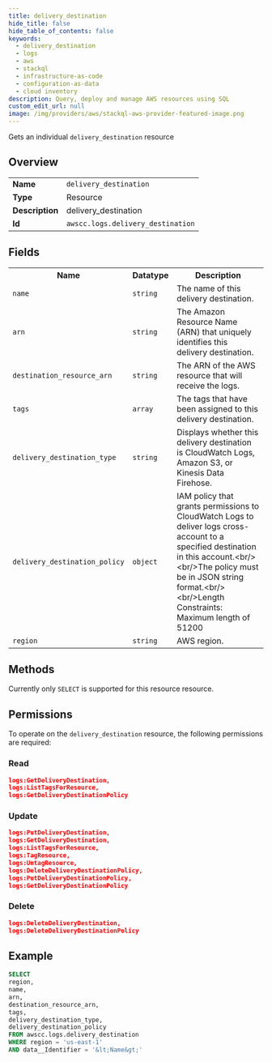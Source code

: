 ```yaml
---
title: delivery_destination
hide_title: false
hide_table_of_contents: false
keywords:
  - delivery_destination
  - logs
  - aws
  - stackql
  - infrastructure-as-code
  - configuration-as-data
  - cloud inventory
description: Query, deploy and manage AWS resources using SQL
custom_edit_url: null
image: /img/providers/aws/stackql-aws-provider-featured-image.png
---
```

Gets an individual <code>delivery_destination</code> resource

## Overview
<table><tbody>
<tr><td><b>Name</b></td><td><code>delivery_destination</code></td></tr>
<tr><td><b>Type</b></td><td>Resource</td></tr>
<tr><td><b>Description</b></td><td>delivery_destination</td></tr>
<tr><td><b>Id</b></td><td><code>awscc.logs.delivery_destination</code></td></tr>
</tbody></table>

## Fields
<table><tbody>
<tr><th>Name</th><th>Datatype</th><th>Description</th></tr>
<tr><td><code>name</code></td><td><code>string</code></td><td>The name of this delivery destination.</td></tr>
<tr><td><code>arn</code></td><td><code>string</code></td><td>The Amazon Resource Name (ARN) that uniquely identifies this delivery destination.</td></tr>
<tr><td><code>destination_resource_arn</code></td><td><code>string</code></td><td>The ARN of the AWS resource that will receive the logs.</td></tr>
<tr><td><code>tags</code></td><td><code>array</code></td><td>The tags that have been assigned to this delivery destination.</td></tr>
<tr><td><code>delivery_destination_type</code></td><td><code>string</code></td><td>Displays whether this delivery destination is CloudWatch Logs, Amazon S3, or Kinesis Data Firehose.</td></tr>
<tr><td><code>delivery_destination_policy</code></td><td><code>object</code></td><td>IAM policy that grants permissions to CloudWatch Logs to deliver logs cross-account to a specified destination in this account.&lt;br&#x2F;&gt;&lt;br&#x2F;&gt;The policy must be in JSON string format.&lt;br&#x2F;&gt;&lt;br&#x2F;&gt;Length Constraints: Maximum length of 51200</td></tr>
<tr><td><code>region</code></td><td><code>string</code></td><td>AWS region.</td></tr>

</tbody></table>

## Methods
Currently only <code>SELECT</code> is supported for this resource resource.

## Permissions

To operate on the <code>delivery_destination</code> resource, the following permissions are required:

### Read
```json
logs:GetDeliveryDestination,
logs:ListTagsForResource,
logs:GetDeliveryDestinationPolicy
```

### Update
```json
logs:PutDeliveryDestination,
logs:GetDeliveryDestination,
logs:ListTagsForResource,
logs:TagResource,
logs:UntagResource,
logs:DeleteDeliveryDestinationPolicy,
logs:PutDeliveryDestinationPolicy,
logs:GetDeliveryDestinationPolicy
```

### Delete
```json
logs:DeleteDeliveryDestination,
logs:DeleteDeliveryDestinationPolicy
```


## Example
```sql
SELECT
region,
name,
arn,
destination_resource_arn,
tags,
delivery_destination_type,
delivery_destination_policy
FROM awscc.logs.delivery_destination
WHERE region = 'us-east-1'
AND data__Identifier = '&lt;Name&gt;'
```
